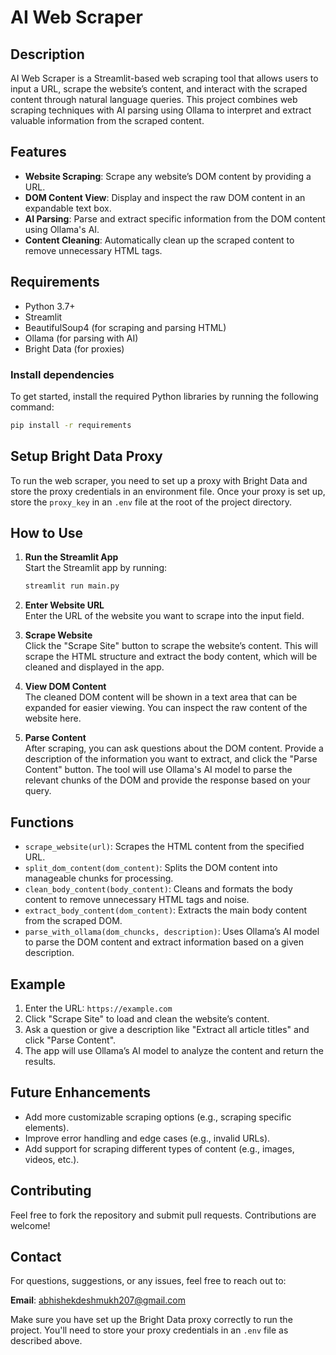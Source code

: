 # AI Web Scraper

## Description
AI Web Scraper is a Streamlit-based web scraping tool that allows users to input a URL, scrape the website’s content, and interact with the scraped content through natural language queries. This project combines web scraping techniques with AI parsing using Ollama to interpret and extract valuable information from the scraped content.

## Features
- **Website Scraping**: Scrape any website’s DOM content by providing a URL.
- **DOM Content View**: Display and inspect the raw DOM content in an expandable text box.
- **AI Parsing**: Parse and extract specific information from the DOM content using Ollama's AI.
- **Content Cleaning**: Automatically clean up the scraped content to remove unnecessary HTML tags.

## Requirements

- Python 3.7+
- Streamlit
- BeautifulSoup4 (for scraping and parsing HTML)
- Ollama (for parsing with AI)
- Bright Data (for proxies)

### Install dependencies
To get started, install the required Python libraries by running the following command:

```bash
pip install -r requirements
```

## Setup Bright Data Proxy

To run the web scraper, you need to set up a proxy with Bright Data and store the proxy credentials in an environment file. Once your proxy is set up, store the `proxy_key` in an `.env` file at the root of the project directory. 

## How to Use

1. **Run the Streamlit App**  
   Start the Streamlit app by running:

   ```bash
   streamlit run main.py
   ```

2. **Enter Website URL**  
   Enter the URL of the website you want to scrape into the input field.

3. **Scrape Website**  
   Click the "Scrape Site" button to scrape the website’s content. This will scrape the HTML structure and extract the body content, which will be cleaned and displayed in the app.

4. **View DOM Content**  
   The cleaned DOM content will be shown in a text area that can be expanded for easier viewing. You can inspect the raw content of the website here.

5. **Parse Content**  
   After scraping, you can ask questions about the DOM content. Provide a description of the information you want to extract, and click the "Parse Content" button. The tool will use Ollama's AI model to parse the relevant chunks of the DOM and provide the response based on your query.

## Functions

- `scrape_website(url)`: Scrapes the HTML content from the specified URL.
- `split_dom_content(dom_content)`: Splits the DOM content into manageable chunks for processing.
- `clean_body_content(body_content)`: Cleans and formats the body content to remove unnecessary HTML tags and noise.
- `extract_body_content(dom_content)`: Extracts the main body content from the scraped DOM.
- `parse_with_ollama(dom_chuncks, description)`: Uses Ollama’s AI model to parse the DOM content and extract information based on a given description.

## Example

1. Enter the URL: `https://example.com`
2. Click "Scrape Site" to load and clean the website’s content.
3. Ask a question or give a description like "Extract all article titles" and click "Parse Content".
4. The app will use Ollama’s AI model to analyze the content and return the results.

## Future Enhancements

- Add more customizable scraping options (e.g., scraping specific elements).
- Improve error handling and edge cases (e.g., invalid URLs).
- Add support for scraping different types of content (e.g., images, videos, etc.).

## Contributing

Feel free to fork the repository and submit pull requests. Contributions are welcome!

## Contact

For questions, suggestions, or any issues, feel free to reach out to:

**Email**: abhishekdeshmukh207@gmail.com

Make sure you have set up the Bright Data proxy correctly to run the project. You'll need to store your proxy credentials in an `.env` file as described above.

